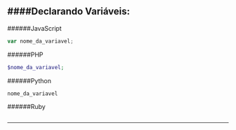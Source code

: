 ####Declarando Variáveis:
---

######JavaScript
``` javascript
var nome_da_variavel;

```

######PHP
```php
$nome_da_variavel;

```

######Python
```python
nome_da_variavel

```

######Ruby
```ruby

```

---


